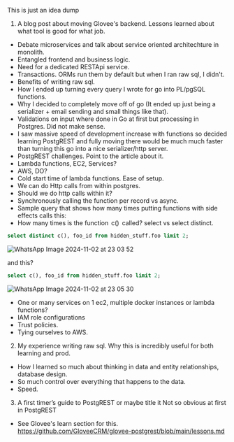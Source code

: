 This is just an idea dump

1. A blog post about moving Glovee's backend. Lessons learned about what tool is good for what job.
- Debate microservices and talk about service oriented architechture in monolith.
- Entangled frontend and business logic.
- Need for a dedicated RESTApi service.
- Transactions. ORMs run them by default but when I ran raw sql, I didn't.
- Benefits of writing raw sql.
- How I ended up turning every query I wrote for go into PL/pgSQL functions.
- Why I decided to completely move off of go (It ended up just being a serializer + email sending and small things like that).
- Validations on input where done in Go at first but processing in Postgres. Did not make sense.
- I saw massive speed of development increase with functions so decided learning PostgREST and fully moving there would be much much faster than turning this go into a nice serializer/http server.
- PostgREST challenges. Point to the article about it.
- Lambda functions, EC2, Services?
- AWS, DO?
- Cold start time of lambda functions. Ease of setup.
- We can do Http calls from within postgres.
- Should we do http calls within it?
- Synchronously calling the function per record vs async.
- Sample query that shows how many times putting functions with side effects calls this:
- How many times is the function ⁠ c() ⁠ called? select vs select distinct.
```sql
select distinct c(), foo_id from hidden_stuff.foo limit 2;
```
![WhatsApp Image 2024-11-02 at 23 03 52](https://github.com/user-attachments/assets/ebf5af86-94a9-488a-8964-534205387bb0)

and this?
```sql
select c(), foo_id from hidden_stuff.foo limit 2;
```
![WhatsApp Image 2024-11-02 at 23 05 30](https://github.com/user-attachments/assets/d72716bc-9ef2-4579-9607-c28190d83c3e)
- One or many services on 1 ec2, multiple docker instances or lambda functions?
- IAM role configurations
- Trust policies.
- Tying ourselves to AWS.


2. My experience writing raw sql. Why this is incredibly useful for both learning and prod.
- How I learned so much about thinking in data and entity relationships, database design.
- So much control over everything that happens to the data.
- Speed.

3. A first timer’s guide to PostgREST or maybe title it Not so obvious at first in PostgREST
- See Glovee's learn section for this. https://github.com/GloveeCRM/glovee-postgrest/blob/main/lessons.md
